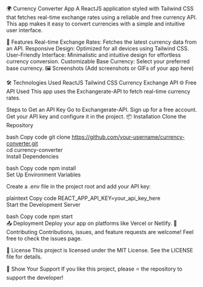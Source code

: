 🌍 Currency Converter App
A ReactJS application styled with Tailwind CSS that fetches real-time exchange rates using a reliable and free currency API. This app makes it easy to convert currencies with a simple and intuitive user interface.

🚀 Features
Real-time Exchange Rates: Fetches the latest currency data from an API.
Responsive Design: Optimized for all devices using Tailwind CSS.
User-Friendly Interface: Minimalistic and intuitive design for effortless currency conversion.
Customizable Base Currency: Select your preferred base currency.
🖼️ Screenshots
(Add screenshots or GIFs of your app here)

🛠️ Technologies Used
ReactJS
Tailwind CSS
Currency Exchange API
🌐 Free API Used
This app uses the Exchangerate-API to fetch real-time currency rates.

Steps to Get an API Key
Go to Exchangerate-API.
Sign up for a free account.
Get your API key and configure it in the project.
📦 Installation
Clone the Repository

bash
Copy code
git clone https://github.com/your-username/currency-converter.git  
cd currency-converter  
Install Dependencies

bash
Copy code
npm install  
Set Up Environment Variables

Create a .env file in the project root and add your API key:

plaintext
Copy code
REACT_APP_API_KEY=your_api_key_here  
Start the Development Server

bash
Copy code
npm start  
📤 Deployment
Deploy your app on platforms like Vercel or Netlify.
🤝 Contributing
Contributions, issues, and feature requests are welcome!
Feel free to check the issues page.

📄 License
This project is licensed under the MIT License. See the LICENSE file for details.

🌟 Show Your Support
If you like this project, please ⭐ the repository to support the developer!
